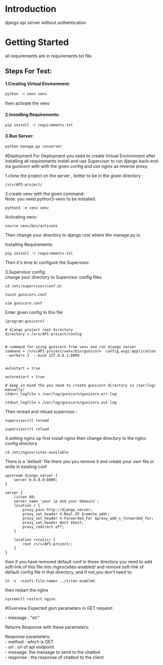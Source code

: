 # Introduction 
django api server  without authentication 

# Getting Started
all requirements are in requirements.txt file.

<h2>Steps For Test:</h2>

<h4>1.Creating Virtual Environment:</h4>

```bash
python -m venv venv 
```
then activate the venv

<h4>2.Installing Requirements:</h4>

```python
pip install -r requirements.txt
```
<h4>3.Run Server:</h4>

```bash
python manage.py runserver 
```
#Deployment
For Deployment you need to create Virtual Environment after installing all requirements install and use Supervisor to run django back-end via gunicorn with with the given config and use nginx as reverse proxy.<br>

1.clone the project on the server , better to be in the given directory :
```
/srv/API-project/
```
2.create venv with the given command:<br>
Note: you need python3-venv to be installed.

```
python3 -m venv venv 
```
Activating venv:
```
source venv/bin/activate
```
Then change your directory to django root where the manage.py is.<br>

Installing Requirements:
``` 
pip install -r requirements.txt
```
Then it's time to configure the Supervisor.<br>

3.Supervisor config:<br>
change your directory to Supervisor config files.

```
cd /etc/supervisor/conf.d/
```

```
touch gunicorn.conf
```

```
vim gunicorn.conf
```
Enter given config to this file 
```
[program:gunicorn]

# django project root directory
directory = /srv/API-project/config


# command for using gunicorn from venv and run django server  
command = /srv/API-project/venv/bin/gunicorn  config.wsgi:application --workers 3  --bind 127.0.0.1:8000 


autostart = true

autorestart = true

# keep in mind the you need to create gunicorn directory in /var/log/ manually!
stderr_logfile = /var/log/gunicorn/gunicorn.err.log

stdout_logfile = /var/log/gunicorn/gunicorn.out.log
```
Then reread and reload supervisor :

```
supervisorctl reread
```

```
supervisorctl reload 
```

4.setting nginx up 
first install nginx then change directory to the nginx config directory 
```
cd /etc/nginx/sites-available
```

There is a 'default' file there you you remove it and create your own file or write in existing conf

```
upstream django_server {
	server 0.0.0.0:8000;
}

server {
	listen 80;
	server_name 'your ip and your domains';
	location / {
		proxy_pass http://django_server;
		proxy_set_header X-Real-IP $remote_addr;
		proxy_set_header X-Forwarded_For $proxy_add_x_forwarded_for;
		proxy_set_header Host $host;
		proxy_redirect off;
	}

	location /static/ {
		root /srv/API-project/;
	}
}
```

then if you have removed default conf in these directory you need to add soft-link of this file into /nginx/sites-enabled/  and remove soft-link of default config file in that directory, and if not,you don't need to.

```
ln -s  <confi-file-name> ../sites-enabled
```

then restart the nginx

```
systemctl restart nginx
```

#Overview
Expected givn parameters in GET request:

<p>
    - message : "str"
</p>

Returns Response with these parameters:

<p>
Response parameters:<br>
    - method : which is GET<br>
    - url : url of api endpoint<br>
    - message: the message to send to the chatbot<br>
    - response : the response of chatbot to the client<br>
</p>
